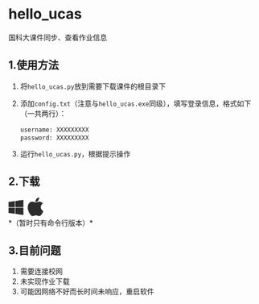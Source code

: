 # hello_ucas
国科大课件同步、查看作业信息



## 1.使用方法

1. 将`hello_ucas.py`放到需要下载课件的根目录下

2. 添加`config.txt`（注意与`hello_ucas.exe`同级），填写登录信息，格式如下（一共两行）：

   ```
   username: XXXXXXXXX
   password: XXXXXXXXX
   ```

3. 运行`hello_ucas.py`，根据提示操作



## 2.下载

<div>
    <a href="www.baidu.com"><img src="./src/win.png" height = "30" alt="Win64" align=center /></a>
    <a href="www.baidu.com"><img src="./src/apple.png" height = "40" alt="Mac OS" align=center /></a>
</div>
*（暂时只有命令行版本）*



## 3.目前问题

1. 需要连接校网
2. 未实现作业下载
3. 可能因网络不好而长时间未响应，重启软件